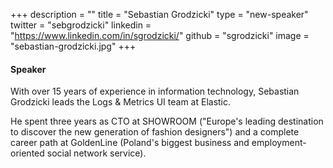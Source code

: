 +++
description = ""
title = "Sebastian Grodzicki"
type = "new-speaker"
twitter = "sebgrodzicki"
linkedin = "https://www.linkedin.com/in/sgrodzicki/"
github = "sgrodzicki"
image = "sebastian-grodzicki.jpg"
+++
#### Speaker
With over 15 years of experience in information technology, Sebastian Grodzicki leads the Logs & Metrics UI team at Elastic.

He spent three years as CTO at SHOWROOM ("Europe's leading destination to discover the new generation of fashion designers") and a complete career path at GoldenLine (Poland's biggest business and employment-oriented social network service).